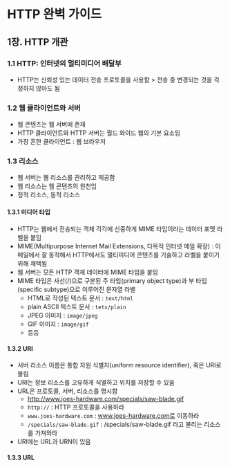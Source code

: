 # HTTP 완벽 가이드

## 1장. HTTP 개관

### 1.1 HTTP: 인터넷의 멀티미디어 배달부

- HTTP는 신뢰성 있는 데이터 전송 프로토콜을 사용함 > 전송 중 변경되는 것을 걱정하지 않아도 됨

### 1.2 웹 클라이언트와 서버

- 웹 콘텐츠는 웹 서버에 존재
- HTTP 클라이언트와 HTTP 서버는 월드 와이드 웹의 기본 요소임
- 가장 흔한 클라이언트 : 웹 브라우저

### 1.3 리소스

- 웹 서버는 웹 리소스를 관리하고 제공함
- 웹 리소스는 웹 콘텐츠의 원천임
- 정적 리소스, 동적 리소스

#### 1.3.1 미디어 타입

- HTTP는 웹에서 전송되는 객체 각각에 신중하게 MIME 타입이라는 데이터 포맷 라벨을 붙임
- MIME(Multipurpose Internet Mail Extensions, 다목적 인터넷 메일 확장) : 이메일에서 잘 동작해서 HTTP에서도 멀티미디어 콘텐츠를 기술하고 라벨을 붙이기 위해 채택됨
- 웹 서버는 모든 HTTP 객체 데이터에 MIME 타입을 붙임
- MIME 타입은 사선(/)으로 구분된 주 타입(primary object type)과 부 타입(specific subtype)으로 이루어진 문자열 라벨
  - HTML로 작성된 텍스트 문서 : `text/html`
  - plain ASCII 텍스트 문서 : `tetx/plain`
  - JPEG 이미지 : `image/jpeg`
  - GIF 이미지 : `image/gif`
  - 등등

#### 1.3.2 URI

- 서버 리소스 이름은 통합 자원 식별자(uniform resource identifier), 혹은 URI로 불림
- URI는 정보 리소스를 고유하게 식별하고 위치를 저장할 수 있음
- URL은 프로토콜, 서버, 리소스를 명시함
  - http://www.joes-hardware.com/specials/saw-blade.gif
  - `http://` : HTTP 프로토콜을 사용하라
  - `www.joes-hardware.com` : www.joes-hardware.com로 이동하라
  - `/specials/saw-blade.gif` : /specials/saw-blade.gif 라고 불리는 리소스를 가져와라
- URI에는 URL과 URN이 있음

#### 1.3.3 URL

